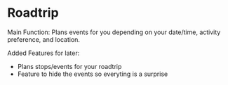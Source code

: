 # Roadtrip
Main Function:
Plans events for you depending on your date/time, activity preference, and location.

Added Features for later:
- Plans stops/events for your roadtrip
- Feature to hide the events so everyting is a surprise
